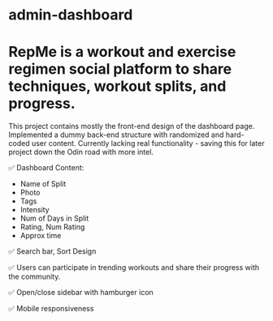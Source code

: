 # admin-dashboard

# RepMe is a workout and exercise regimen social platform to share techniques, workout splits, and progress. 

This project contains mostly the front-end design of the dashboard page. Implemented a dummy back-end structure with randomized and hard-coded user content. Currently lacking real functionality - saving this for later project down the Odin road with more intel. 

✅ Dashboard 
  Content:
  - Name of Split
  - Photo
  - Tags
  - Intensity
  - Num of Days in Split
  - Rating, Num Rating
  - Approx time

✅ Search bar, Sort Design

✅ Users can participate in trending workouts and share their progress with the community.

✅ Open/close sidebar with hamburger icon

✅ Mobile responsiveness



